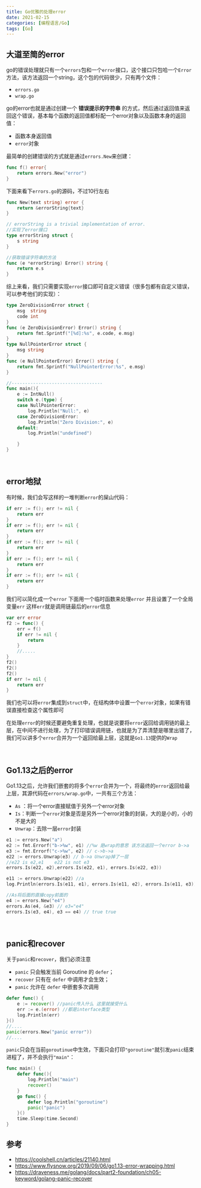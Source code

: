 ```yaml
---
title: Go优雅的处理error
date: 2021-02-15
categories: [编程语言/Go]
tags: [Go]
---
```


## 大道至简的error

go的错误处理就只有一个`errors`包和一个`error`接口，这个接口只包哈一个`Error`方法，该方法返回一个string，这个包的代码很少，只有两个文件：

- `errors.go`
- `wrap.go`

go的error也就是通过创建一个 **错误提示的字符串** 的方式，然后通过返回值来返回这个错误，基本每个函数的返回值都标配一个error对象以及函数本身的返回值：

- 函数本身返回值
- `error`对象

最简单的创建错误的方式就是通过`errors.New`来创建：

```go
func f() error{
	return errors.New("error")
}
```

下面来看下`errors.go`的源码，不过10行左右

```go
func New(text string) error {
	return &errorString{text}
}

// errorString is a trivial implementation of error.
//实现了error接口
type errorString struct {
	s string
}

//获取错误字符串的方法
func (e *errorString) Error() string {
	return e.s
}
```

综上来看，我们只需要实现`error`接口即可自定义错误（很多包都有自定义错误，可以参考他们的实现）：

```go
type ZeroDivisionError struct {
	msg  string
	code int
}
func (e ZeroDivisionError) Error() string {
	return fmt.Sprintf("[%d]:%s", e.code, e.msg)
}
type NullPointerError struct {
	msg string
}
func (e NullPointerError) Error() string {
	return fmt.Sprintf("NullPointerError:%s", e.msg)
}

//----------------------------------
func main(){
    e := IntNull()
	switch e.(type) {
	case NullPointerError:
		log.Println("Null:", e)
	case ZeroDivisionError:
		log.Println("Zero Division:", e)
	default:
		log.Println("undefined")

	}
}
```

​    

## error地狱

有时候，我们会写这样的一堆判断`error`的屎山代码：

```go
if err := f(); err != nil {
    return err
}
if err := f(); err != nil {
    return err
}
if err := f(); err != nil {
    return err
}
if err := f(); err != nil {
    return err
}
if err := f(); err != nil {
    return err
}
```

我们可以简化成一个`error` 下面用一个临时函数来处理`error` 并且设置了一个全局变量`err`   这样`err`就是调用链最后的`error`信息

```go
var err error
f2 := func() {
    err = f()
    if err != nil {
        return
    }
    //.....
}
f2()
f2()
f2()
if err != nil {
    return err
}
```

我们也可以将`error`集成到`struct`中，在结构体中设置一个`error`对象，如果有错误直接检查这个属性即可

在处理`error`的时候还要避免重复处理，也就是说要将`error`返回给调用链的最上层，在中间不进行处理，为了打印错误调用链，也就是为了弄清楚是哪里出错了，我们可以讲多个`error`合并为一个返回给最上层，这就是`Go1.13`提供的`Wrap`

​    

## Go1.13之后的error

Go1.13之后，允许我们嵌套的将多个`error`合并为一个，将最终的`error`返回给最上层，其源代码在`errors/wrap.go`中，一共有三个方法：

- `As` ：将一个error直接赋值于另外一个error对象
- `Is`：判断一个`error`对象是否是另外一个error对象的封装，大的是小的，小的不是大的
- `Unwrap`：去除一层`error`封装

```go
e1 := errors.New("a")
e2 := fmt.Errorf("b->%w", e1) //%w 是wrap的意思 该方法返回一个error b->a
e3 := fmt.Errorf("c->%w", e2) // c->b->a
e22 := errors.Unwrap(e3) // b->a Unwrap掉了一层
//e22 is e2,e1    e22 is not e3
errors.Is(e22, e2),errors.Is(e22, e1), errors.Is(e22, e3))

e11 := errors.Unwrap(e22) //a
log.Println(errors.Is(e11, e1), errors.Is(e11, e2), errors.Is(e11, e3))

//As将后面的直接copy前面的
e4 := errors.New("e4") 
errors.As(e4, &e3) // e3="e4"
errors.Is(e3, e4), e3 == e4) // true true
```

​    

## panic和recover

关于`panic`和`recover`，我们必须注意

- `panic` 只会触发当前 Goroutine 的 `defer`；
- `recover` 只有在 `defer` 中调用才会生效；
- `panic` 允许在 `defer` 中嵌套多次调用

```go
defer func() {
    e := recover() //panic传入什么 这里就接受什么
    err := e.(error) //都是interface类型
    log.Println(err)
}()
//....
panic(errors.New("panic error"))
//....
```

`panic`只会在当前`goroutinue`中生效，下面只会打印`"goroutine"`就引发`panic`结束进程了，并不会执行`"main"`：

```go
func main() {
    defer func(){
        log.Println("main")
        recover()
    }
	go func() {
		defer log.Println("goroutine")
		panic("panic")
	}()
	time.Sleep(time.Second)
}
```





## 参考

- https://coolshell.cn/articles/21140.html
- https://www.flysnow.org/2019/09/06/go1.13-error-wrapping.html
- https://draveness.me/golang/docs/part2-foundation/ch05-keyword/golang-panic-recover